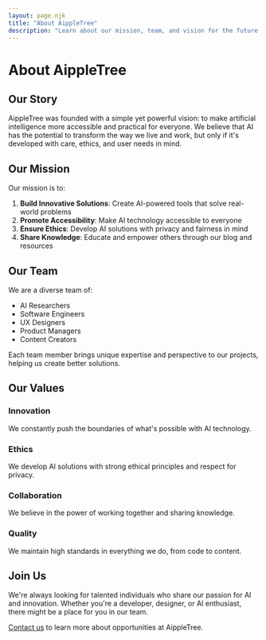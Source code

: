 ```yaml
---
layout: page.njk
title: "About AippleTree"
description: "Learn about our mission, team, and vision for the future of AI."
---
```


# About AippleTree

## Our Story

AippleTree was founded with a simple yet powerful vision: to make artificial intelligence more accessible and practical for everyone. We believe that AI has the potential to transform the way we live and work, but only if it's developed with care, ethics, and user needs in mind.

## Our Mission

Our mission is to:

1. **Build Innovative Solutions**: Create AI-powered tools that solve real-world problems
2. **Promote Accessibility**: Make AI technology accessible to everyone
3. **Ensure Ethics**: Develop AI solutions with privacy and fairness in mind
4. **Share Knowledge**: Educate and empower others through our blog and resources

## Our Team

We are a diverse team of:

- AI Researchers
- Software Engineers
- UX Designers
- Product Managers
- Content Creators

Each team member brings unique expertise and perspective to our projects, helping us create better solutions.

## Our Values

### Innovation

We constantly push the boundaries of what's possible with AI technology.

### Ethics

We develop AI solutions with strong ethical principles and respect for privacy.

### Collaboration

We believe in the power of working together and sharing knowledge.

### Quality

We maintain high standards in everything we do, from code to content.

## Join Us

We're always looking for talented individuals who share our passion for AI and innovation. Whether you're a developer, designer, or AI enthusiast, there might be a place for you in our team.

[Contact us](/contact) to learn more about opportunities at AippleTree.
